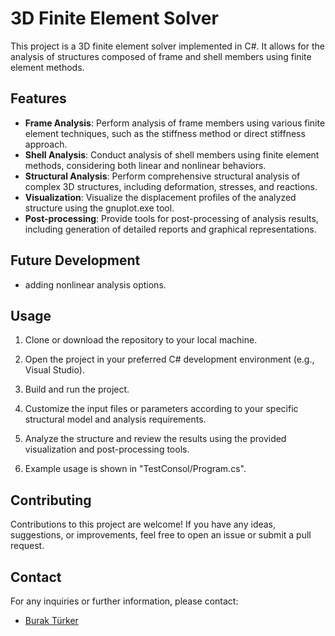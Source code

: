 # 3D Finite Element Solver

This project is a 3D finite element solver implemented in C#. It allows for the analysis of structures composed of frame and shell members using finite element methods.

## Features

- **Frame Analysis**: Perform analysis of frame members using various finite element techniques, such as the stiffness method or direct stiffness approach.
- **Shell Analysis**: Conduct analysis of shell members using finite element methods, considering both linear and nonlinear behaviors.
- **Structural Analysis**: Perform comprehensive structural analysis of complex 3D structures, including deformation, stresses, and reactions.
- **Visualization**: Visualize the displacement profiles of the analyzed structure using the gnuplot.exe tool.
- **Post-processing**: Provide tools for post-processing of analysis results, including generation of detailed reports and graphical representations.

## Future Development

- adding nonlinear analysis options. 

## Usage
1. Clone or download the repository to your local machine.

2. Open the project in your preferred C# development environment (e.g., Visual Studio).

3. Build and run the project.

4. Customize the input files or parameters according to your specific structural model and analysis requirements.

5. Analyze the structure and review the results using the provided visualization and post-processing tools.

6. Example usage is shown in "TestConsol/Program.cs".


## Contributing

Contributions to this project are welcome! If you have any ideas, suggestions, or improvements, feel free to open an issue or submit a pull request.

## Contact

For any inquiries or further information, please contact:

- [Burak Türker](mailto:turker.kburak@gmail.com)